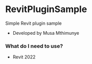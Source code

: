 # RevitPluginSample
Simple Revit plugin sample

* Developed by Musa Mthimunye

### What do I need to use? ###

* Revit 2022
